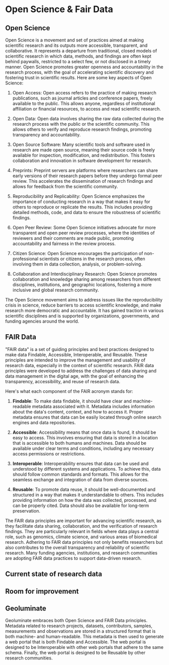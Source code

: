 # Open Science & Fair Data

## Open Science

Open Science is a movement and set of practices aimed at making scientific research and its outputs more accessible, transparent, and collaborative. It represents a departure from traditional, closed models of scientific research in which data, methods, and findings are often kept behind paywalls, restricted to a select few, or not disclosed in a timely manner. Open Science promotes greater openness and accountability in the research process, with the goal of accelerating scientific discovery and fostering trust in scientific results. Here are some key aspects of Open Science:

1. Open Access: Open access refers to the practice of making research publications, such as journal articles and conference papers, freely available to the public. This allows anyone, regardless of institutional affiliation or financial resources, to access and read scientific research.

2. Open Data: Open data involves sharing the raw data collected during the research process with the public or the scientific community. This allows others to verify and reproduce research findings, promoting transparency and accountability.

3. Open Source Software: Many scientific tools and software used in research are made open source, meaning their source code is freely available for inspection, modification, and redistribution. This fosters collaboration and innovation in software development for research.

4. Preprints: Preprint servers are platforms where researchers can share early versions of their research papers before they undergo formal peer review. This accelerates the dissemination of research findings and allows for feedback from the scientific community.

5. Reproducibility and Replicability: Open Science emphasizes the importance of conducting research in a way that makes it easy for others to reproduce or replicate the results. This includes providing detailed methods, code, and data to ensure the robustness of scientific findings.

6. Open Peer Review: Some Open Science initiatives advocate for more transparent and open peer review processes, where the identities of reviewers and their comments are made public, promoting accountability and fairness in the review process.

7. Citizen Science: Open Science encourages the participation of non-professional scientists or citizens in the research process, often involving them in data collection, analysis, or problem-solving.

8. Collaboration and Interdisciplinary Research: Open Science promotes collaboration and knowledge sharing among researchers from different disciplines, institutions, and geographic locations, fostering a more inclusive and global research community.

The Open Science movement aims to address issues like the reproducibility crisis in science, reduce barriers to access scientific knowledge, and make research more democratic and accountable. It has gained traction in various scientific disciplines and is supported by organizations, governments, and funding agencies around the world.


## FAIR Data

"FAIR data" is a set of guiding principles and best practices designed to make data Findable, Accessible, Interoperable, and Reusable. These principles are intended to improve the management and usability of research data, especially in the context of scientific research. FAIR data principles were developed to address the challenges of data sharing and data management in the digital age, with the goal of enhancing the transparency, accessibility, and reuse of research data.

Here's what each component of the FAIR acronym stands for:

1. **Findable**: To make data findable, it should have clear and machine-readable metadata associated with it. Metadata includes information about the data's content, context, and how to access it. Proper metadata ensures that data can be easily located through online search engines and data repositories.

2. **Accessible**: Accessibility means that once data is found, it should be easy to access. This involves ensuring that data is stored in a location that is accessible to both humans and machines. Data should be available under clear terms and conditions, including any necessary access permissions or restrictions.

3. **Interoperable**: Interoperability ensures that data can be used and understood by different systems and applications. To achieve this, data should follow common standards and formats. This allows for the seamless exchange and integration of data from diverse sources.

4. **Reusable**: To promote data reuse, it should be well-documented and structured in a way that makes it understandable to others. This includes providing information on how the data was collected, processed, and can be properly cited. Data should also be available for long-term preservation.

The FAIR data principles are important for advancing scientific research, as they facilitate data sharing, collaboration, and the verification of research findings. They are particularly relevant in fields where data plays a central role, such as genomics, climate science, and various areas of biomedical research. Adhering to FAIR data principles not only benefits researchers but also contributes to the overall transparency and reliability of scientific research. Many funding agencies, institutions, and research communities are adopting FAIR data practices to support data-driven research.

## Current state of research data



## Room for improvement



## Geoluminate

Geoluminate embraces both Open Science and FAIR Data principles. Metadata related to research projects, datasets, contributors, samples, measurements and observations are stored in a structured format that is both machine- and human-readable. This metadata is then used to generate a web portal that is both Findable and Accessible. The web portal is designed to be Interoperable with other web portals that adhere to the same schema. Finally, the web portal is designed to be Reusable by other research communities.

